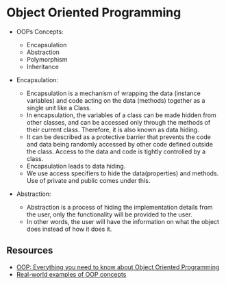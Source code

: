 # Object Oriented Programming 

- OOPs Concepts:
    - Encapsulation
    - Abstraction
    - Polymorphism
    - Inheritance

- Encapsulation:
    - Encapsulation is a mechanism of wrapping the data (instance variables) and code acting on the data (methods) together as a single unit like a Class.
    - In encapsulation, the variables of a class can be made hidden from other classes, and can be accessed only through the methods of their current class. Therefore, it is also known as data hiding.
    - It can be described as a protective barrier that prevents the code and data being randomly accessed by other code defined outside the class. Access to the data and code is tightly controlled by a class.
    - Encapsulation leads to data hiding.
    - We use access specifiers to hide the data(properties) and methods. Use of private and public comes under this.

- Abstraction:
    - Abstraction is a process of hiding the implementation details from the user, only the functionality will be provided to the user.
    - In other words, the user will have the information on what the object does instead of how it does it.

## Resources
    
- [OOP: Everything you need to know about Object Oriented Programming](https://medium.com/from-the-scratch/oop-everything-you-need-to-know-about-object-oriented-programming-aee3c18e281b)
- [Real-world examples of OOP concepts](https://medium.com/@punitkmr/real-world-examples-for-oop-concepts-abb9475b2095)
